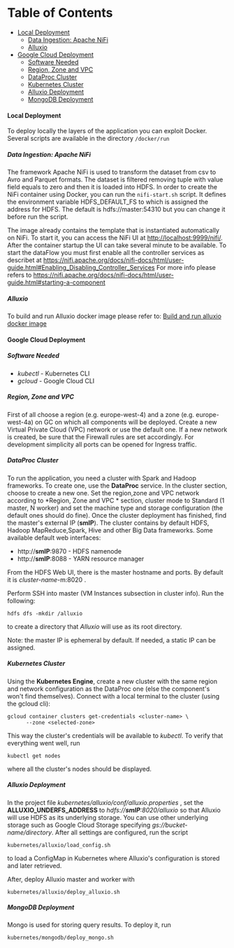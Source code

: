 Table of Contents
=================

* [Local Deployment](#local-deployment)
   * [Data Ingestion: Apache NiFi](#data-ingestion-apache-nifi)
   * [Alluxio](#alluxio)
* [Google Cloud Deployment](#google-cloud-deployment)
   * [Software Needed](#software-needed)
   * [Region, Zone and VPC](#region-zone-and-vpc)
   * [DataProc Cluster](#dataproc-cluster)
   * [Kubernetes Cluster](#kubernetes-cluster)
   * [Alluxio Deployment](#alluxio-deployment)
   * [MongoDB Deployment](#mongodb-deployment)



#### Local Deployment

To deploy locally the layers of the application you can exploit Docker.
Several scripts are available in the directory `/docker/run`

##### Data Ingestion: Apache NiFi
The framework Apache NiFi is used to transform the dataset from csv to Avro and Parquet formats.
The dataset is filtered removing tuple with value field equals to zero and then it is loaded into HDFS.
In order to create the NiFi container using Docker, you can run the `nifi-start.sh` script. 
It defines the environment variable HDFS_DEFAULT_FS to which is assigned the address for HDFS.
The default is hdfs://master:54310 but you can change it before run the script.

The image already contains the template that is instantiated automatically on NiFi.
To start it, you can access the NiFi UI at <http://localhost:9999/nifi/>. After the container startup
the UI can take several minute to be available.
To start the dataFlow you must first enable all the controller services as describet at <https://nifi.apache.org/docs/nifi-docs/html/user-guide.html#Enabling_Disabling_Controller_Services>
For more info please refers to <https://nifi.apache.org/docs/nifi-docs/html/user-guide.html#starting-a-component>

##### Alluxio
To build and run Alluxio docker image please refer to: [Build and run alluxio docker image](https://github.com/trillaura/smart_plugs/blob/master/docker/build/alluxio/README.md)

#### Google Cloud Deployment

##### Software Needed
* *kubectl* - Kubernetes CLI
* *gcloud*  - Google Cloud CLI


##### Region, Zone and VPC
First of all choose a region (e.g. europe-west-4) and a zone (e.g. europe-west-4a) on GC on which all components will be deployed.
Create a new Virtual Private Cloud (VPC) network or use the default one. If a new network
is created, be sure that the Firewall rules are set accordingly. For development simplicity all
ports can be opened for Ingress traffic. 

##### DataProc Cluster
To run the application, you need a cluster with Spark and Hadoop frameworks. 
To create one, use the **DataProc** service. In the cluster section, choose to 
create a new one. Set the region,zone and VPC network according to *Region, Zone and VPC * section, cluster 
mode to Standard (1 master, N worker) and set the machine type and storage configuration
(the default ones should do fine). Once the cluster deployment has finished, 
find the master's external IP (**smIP**). The cluster contains by default HDFS, Hadoop MapReduce,Spark, Hive and other
Big Data frameworks. Some available default web interfaces:
* http://**smIP**:9870   - HDFS namenode
* http://**smIP**:8088   - YARN resource manager

From the HDFS Web UI, there is the master hostname and ports. By default
it is *cluster-name*-m:8020 .

Perform SSH into master (VM Instances subsection in cluster info). Run the following:
```
hdfs dfs -mkdir /alluxio
```

to create a directory that *Alluxio* will use as its root directory. 

Note: the master IP is ephemeral by default. If needed, a static IP can be assigned. 


##### Kubernetes Cluster
Using the **Kubernetes Engine**, create a new cluster with the same region and network 
configuration as the DataProc one (else the component's won't find themselves).
Connect with a local terminal to the cluster (using the gcloud cli):
```
gcloud container clusters get-credentials <cluster-name> \
      --zone <selected-zone>
```
 
This way the cluster's credentials will be available to *kubectl*.
To verify that everything went well, run 
```
kubectl get nodes
```
where all the cluster's nodes should be displayed.


##### Alluxio Deployment
In the project file *kubernetes/alluxio/conf/alluxio.properties* , set the 
**ALLUXIO_UNDERFS_ADDRESS** to *hdfs://**smIP**:8020/alluxio* so that Alluxio
will use HDFS as its underlying storage. You can use other underlying storage
such as Google Cloud Storage specifying *gs://bucket-name/directory*. 
After all settings are configured, run the script
```
kubernetes/alluxio/load_config.sh
```
to load a ConfigMap in Kubernetes where Alluxio's configuration is stored and 
later retrieved.

After, deploy Alluxio master and worker with
```
kubernetes/alluxio/deploy_alluxio.sh
```

##### MongoDB Deployment
Mongo is used for storing query results. To deploy it, run
```
kubernetes/mongodb/deploy_mongo.sh
```